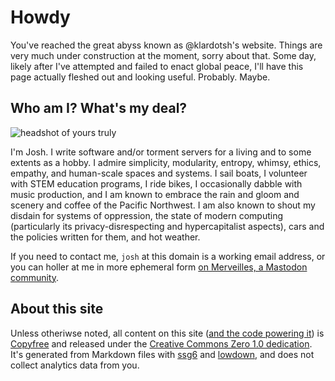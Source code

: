 # Howdy

You've reached the great abyss known as @klardotsh's website. Things are very
much under construction at the moment, sorry about that. Some day, likely after
I've attempted and failed to enact global peace, I'll have this page actually
fleshed out and looking useful. Probably. Maybe.

## Who am I? What's my deal?

<img
	class="float-left"
	loading="lazy"
	alt="headshot of yours truly"
	srcset="
	/headshot-1x.jpg 1x,
	/headshot-2x.jpg 2x,
	/headshot-3x.jpg 3x
	"
	src="/headshot-1x.jpg"
/>

I'm Josh. I write software and/or torment servers for a living and to some
extents as a hobby. I admire simplicity, modularity, entropy, whimsy, ethics,
empathy, and human-scale spaces and systems. I sail boats, I volunteer with
STEM education programs, I ride bikes, I occasionally dabble with music
production, and I am known to embrace the rain and gloom and scenery and coffee
of the Pacific Northwest. I am also known to shout my disdain for systems of
oppression, the state of modern computing (particularly its
privacy-disrespecting and hypercapitalist aspects), cars and the policies
written for them, and hot weather.

If you need to contact me, `josh` at this domain is a working email address, or
you can holler at me in more ephemeral form <a
href="//merveilles.town/@klardotsh">on Merveilles, a Mastodon community</a>.

## About this site

Unless otheriwse noted, all content on this site ([and the code powering
it](//github.com/klardotsh/klar.sh/tree/master/www)) is
[Copyfree](//copyfree.org) and released under the [Creative Commons Zero 1.0
dedication](//creativecommons.org/publicdomain/zero/1.0/). It's generated from
Markdown files with [ssg6](//www.romanzolotarev.com/ssg.html) and
[lowdown](//kristaps.bsd.lv/lowdown/), and does not collect analytics data from
you.
